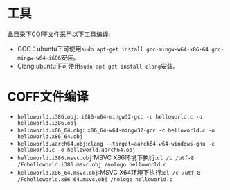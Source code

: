 # 工具

此目录下COFF文件采用以下工具编译:

- GCC：ubuntu下可使用`sudo apt-get install gcc-mingw-w64-x86-64 gcc-mingw-w64-i686`安装。
- Clang:ubuntu下可使用`sudo apt-get install clang`安装。

# COFF文件编译

- `helloworld.i386.obj`:` i686-w64-mingw32-gcc -c helloworld.c -o helloworld.i386.obj`
- `helloworld.x86_64.obj`:` x86_64-w64-mingw32-gcc -c helloworld.c -o helloworld.x86_64.obj`
- `helloworld.aarch64.obj`:`clang --target=aarch64-w64-windows-gnu -c helloworld.c -o helloworld.aarch64.obj`
- `helloworld.i386.msvc.obj`:MSVC X86环境下执行:`cl /c /utf-8 /Fohelloworld.i386.msvc.obj /nologo helloworld.c`
- `helloworld.x86_64.msvc.obj`:MSVC X64环境下执行:`cl /c /utf-8 /Fohelloworld.x86_64.msvc.obj /nologo helloworld.c`

